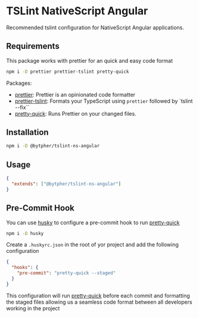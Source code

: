 # TSLint NativeScript Angular 

Recommended tslint configuration for NativeScript Angular applications.

## Requirements

This package works with prettier for an quick and easy code format

```bash
npm i -D prettier prettier-tslint pretty-quick
```

Packages:

* [prettier](https://github.com/prettier/prettier): Prettier is an opinionated code formatter
* [prettier-tslint](https://github.com/azz/prettier-tslint): Formats your TypeScript using `prettier` followed by `tslint --fix``
* [pretty-quick](https://github.com/azz/pretty-quick): Runs Prettier on your changed files.


## Installation

```bash
npm i -D @bytpher/tslint-ns-angular
```

## Usage 

```json
{
  "extends": ["@bytpher/tslint-ns-angular"]
}
```

## Pre-Commit Hook

You can use [husky](https://github.com/typicode/husky) to configure a pre-commit hook to run [pretty-quick](https://github.com/azz/pretty-quick)

```bash
npm i -D husky
```

Create a `.huskyrc.json` in the root of yor project and add the following configuration

```json
{
  "hooks": {
    "pre-commit": "pretty-quick --staged"
  }
}
```

This configuration will run [pretty-quick](https://github.com/azz/pretty-quick) before each commit and formatting the staged files allowing us a seamless code format between all developers working in the project